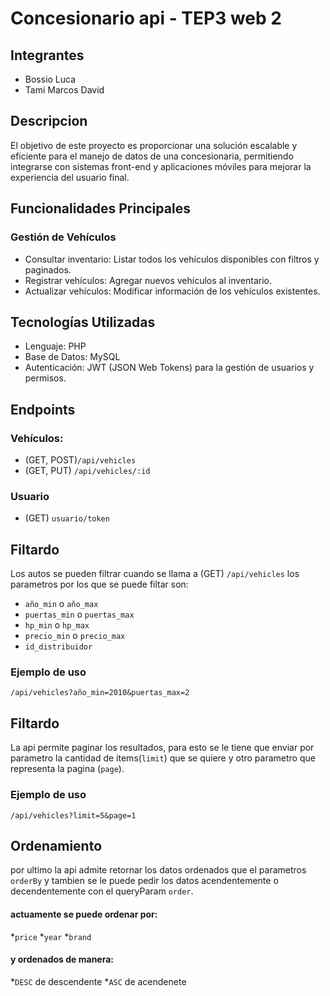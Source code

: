  # Concesionario api - TEP3 web 2 
 ## Integrantes
   * Bossio Luca 
   * Tami Marcos David
##  Descripcion
  El objetivo de este proyecto es proporcionar una solución escalable y eficiente para el manejo de datos de una concesionaria, permitiendo integrarse con sistemas front-end y aplicaciones móviles para mejorar la experiencia del usuario final.
## Funcionalidades Principales
### Gestión de Vehículos
  * Consultar inventario: Listar todos los vehículos disponibles con filtros y paginados.
  * Registrar vehículos: Agregar nuevos vehículos al inventario.
  * Actualizar vehículos: Modificar información de los vehículos existentes.
## Tecnologías Utilizadas
* Lenguaje: PHP
* Base de Datos: MySQL 
* Autenticación: JWT (JSON Web Tokens) para la gestión de usuarios y permisos.
## Endpoints
### Vehículos:
* (GET, POST)`/api/vehicles`  
* (GET, PUT) `/api/vehicles/:id`
### Usuario
* (GET) `usuario/token`
## Filtardo
Los autos se pueden filtrar cuando se llama a (GET) `/api/vehicles`
los parametros por los que se puede filtar son: 
* `año_min` o `año_max`
* `puertas_min` o `puertas_max`
* `hp_min` o `hp_max` 
* `precio_min` o `precio_max`
* `id_distribuidor`
### Ejemplo de uso 
  `/api/vehicles?año_min=2010&puertas_max=2`
## Filtardo
La api permite paginar los resultados, para esto se le tiene que enviar por parametro la cantidad de items(`limit`) que se quiere y otro parametro que representa la pagina (`page`).
### Ejemplo de uso 
  `/api/vehicles?limit=5&page=1`
## Ordenamiento
por ultimo la api admite retornar los datos ordenados que el parametros `orderBy` y tambien se le puede pedir los datos acendentemente o decendentemente con el queryParam `order`.
#### actuamente se puede ordenar por: 
*`price`
*`year`
*`brand`
#### y ordenados de manera:
*`DESC` de descendente 
*`ASC` de acendenete
